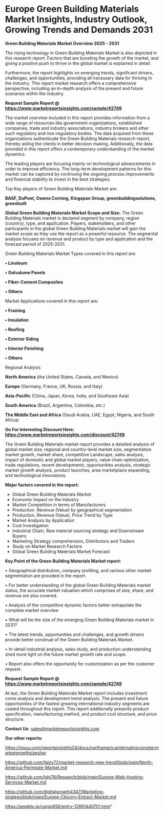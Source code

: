 # Europe Green Building Materials Market Insights, Industry Outlook, Growing Trends and Demands 2031

<Strong> Green Building Materials Market Overview 2025 - 2031</strong>

The rising technology in Green Building Materials Market is also depicted in this research report. Factors that are boosting the growth of the market, and giving a positive push to thrive in the global market is explained in detail.

Furthermore, the report highlights on emerging trends, significant drivers, challenges, and opportunities, providing all necessary data for thriving in the industry. This report market research offers a comprehensive perspective, including an in-depth analysis of the present and future scenarios within the industry.

<strong>Request Sample Report @ <a href=https://www.marketreportsinsights.com/sample/42749>https://www.marketreportsinsights.com/sample/42749</a></strong>

The market overview included in this report provides information from a wide range of resources like government organizations, established companies, trade and industry associations, industry brokers and other such regulatory and non-regulatory bodies. The data acquired from these organizations authenticate the Green Building Materials research report, thereby aiding the clients in better decision making. Additionally, the data provided in this report offers a contemporary understanding of the market dynamics.

The leading players are focusing mainly on technological advancements in order to improve efficiency. The long-term development patterns for this market can be captured by continuing the ongoing process improvements and financial stability to invest in the best strategies.

Top Key players of Green Building Materials Market are:

<strong>BASF, DuPont, Owens Corning, Kingspan Group, greenbuildingsolutions, greenbuilt</strong>

<strong><b>Global Green Building Materials Market Scope and Size:</b></strong>
The Green Building Materials market is declared segment by company, region (country), type, and application. Players, stakeholders, and other participants in the global Green Building Materials market will gain the market scope as they use the report as a powerful resource. The segmental analysis focuses on revenue and product by type and application and the forecast period of 2025-2031.

Green Building Materials Market Types covered in this report are:

<strong>•  Linoleum

•  Galvalume Panels

•  Fiber-Cement Composites

•  Others</strong>

Market Applications covered in this report are:

<strong>•  Framing

•  Insulation

•  Roofing

•  Exterior Siding

•  Interior Finishing

•  Others</strong> 

Regional Analysis

<strong>North America</strong> (the United States, Canada, and Mexico)

<strong>Europe</strong> (Germany, France, UK, Russia, and Italy)

<strong>Asia-Pacific</strong> (China, Japan, Korea, India, and Southeast Asia)

<strong>South America</strong> (Brazil, Argentina, Colombia, etc.)

<strong>The Middle East and Africa</strong> (Saudi Arabia, UAE, Egypt, Nigeria, and South Africa)

<strong>Go For Interesting Discount Here: <a href=https://www.marketreportsinsights.com/discount/42749>https://www.marketreportsinsights.com/discount/42749</a></strong>

The Green Building Materials market report provides a detailed analysis of global market size, regional and country-level market size, segmentation market growth, market share, competitive Landscape, sales analysis, impact of domestic and global market players, value chain optimization, trade regulations, recent developments, opportunities analysis, strategic market growth analysis, product launches, area marketplace expanding, and technological innovations.

<strong><b>Major factors covered in the report:</b></strong>
<ul>
  <li>Global Green Building Materials Market </li>
  <li>Economic Impact on the Industry</li>
  <li>Market Competition in terms of Manufacturers</li>
  <li>Production, Revenue (Value) by geographical segmentation</li>
  <li>Production, Revenue (Value), Price Trend by Type</li>
  <li>Market Analysis by Application</li>
  <li>Cost Investigation</li>
  <li>Industrial Chain, Raw material sourcing strategy and Downstream Buyers</li>
  <li>Marketing Strategy comprehension, Distributors and Traders</li>
  <li>Study on Market Research Factors</li>
  <li>Global Green Building Materials Market Forecast</li>
</ul>

<strong><b>Key Point of the Green Building Materials Market report:</b></strong>

• Geographical distribution, company profiling, and various other market segmentation are provided in the report.

• For better understanding of the global Green Building Materials market status, the accurate market valuation which comprises of size, share, and revenue are also covered.

• Analysis of the competitive dynamic factors better extrapolate the complete market overview

• What will be the size of the emerging Green Building Materials market in 2031?

• The latest trends, opportunities and challenges, and growth drivers provide better construal of the Green Building Materials Market.

• In-detail industrial analysis, sales study, and production understanding shed more light on the future market growth rate and scope.

• Report also offers the opportunity for customization as per the customer request.

<strong>Request Sample Report @ <a href=https://www.marketreportsinsights.com/sample/42749>https://www.marketreportsinsights.com/sample/42749</a></strong>

At last, the Green Building Materials Market report includes investment come analysis and development trend analysis. The present and future opportunities of the fastest growing international industry segments are coated throughout this report. This report additionally presents product specification, manufacturing method, and product cost structure, and price structure.

<strong>Contact Us:</strong>
sales@marketreportsinsights.com

<strong>Our other reports:</strong>

<a href=https://issuu.com/reportsinsights24/docs/northamericainternalmicrometermarketgrowthsizeshar>https://issuu.com/reportsinsights24/docs/northamericainternalmicrometermarketgrowthsizeshar</a>

<a href=https://github.com/faizy72/market-research-new-trend/blob/main/North-America-Permeate-Market.md>https://github.com/faizy72/market-research-new-trend/blob/main/North-America-Permeate-Market.md</a>

<a href=https://github.com/Ishi78/Research/blob/main/Europe-Web-Hosting-Services-Market.md>https://github.com/Ishi78/Research/blob/main/Europe-Web-Hosting-Services-Market.md</a>

<a href=https://github.com/digitalgrowth4347/Marketing-strategy/blob/main/Europe-Chicory-Extract-Market.md>https://github.com/digitalgrowth4347/Marketing-strategy/blob/main/Europe-Chicory-Extract-Market.md</a>

<a href=https://ameblo.jp/cargo656/entry-12891440701.html>https://ameblo.jp/cargo656/entry-12891440701.html</a>"
